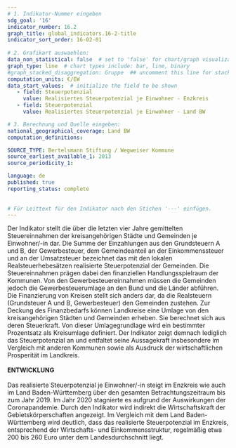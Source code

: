 ```yaml
---
# 1. Indikator-Nummer eingeben 
sdg_goal: '16'
indicator_number: 16.2
graph_title: global_indicators.16-2-title
indicator_sort_order: 16-02-01
 
# 2. Grafikart auswaehlen: 
data_non_statistical: false  # set to 'false' for chart/graph visualization 
graph_type: line  # chart types include: bar, line, binary 
#graph_stacked_disaggregation: Gruppe  ## uncomment this line for stacked bars. eplace 'Geschlecht' with the field of aggregation. 
computation_units: €/EW 
data_start_values:  # initialize the field to be shown  
   - field: Steuerpotenzial
     value: Realisiertes Steuerpotenzial je Einwohner - Enzkreis
   - field: Steuerpotenzial
     value: Realisiertes Steuerpotenzial je Einwohner - Land BW

# 3. Berechnung und Quelle eingeben: 
national_geographical_coverage: Land BW
computation_definitions: 

SOURCE_TYPE: Bertelsmann Stiftung / Wegweiser Kommune
source_earliest_available_1: 2013
source_periodicity_1: 

language: de   
published: true 
reporting_status: complete
 
 
# Für Leittext für den Indikator nach den Stichen '---' einfügen. 
---
```

Der Indikator stellt die über die letzten vier Jahre gemittelten Steuereinnahmen der kreisangehörigen Städte und Gemeinden je Einwohner/-in dar. Die Summe der Einzahlungen aus den Grundsteuern A und B, der Gewerbesteuer, dem Gemeindeanteil an der Einkommenssteuer und an der Umsatzsteuer bezeichnet das mit den lokalen Realsteuerhebesätzen realisierte Steuerpotenzial der Gemeinden. Die Steuereinnahmen prägen dabei den finanziellen Handlungsspielraum der Kommunen. Von den Gewerbesteuereinnahmen müssen die Gemeinden jedoch die Gewerbesteuerumlage an den Bund und die Länder abführen. Die Finanzierung von Kreisen stellt sich anders dar, da die Realsteuern (Grundsteuer A und B, Gewerbesteuer) den Gemeinden zustehen. Zur Deckung des Finanzbedarfs können Landkreise eine Umlage von den kreisangehörigen Städten und Gemeinden erheben. Sie berechnet sich aus deren Steuerkraft. Von dieser Umlagegrundlage wird ein bestimmter Prozentsatz als Kreisumlage definiert. Der Indikator zeigt demnach lediglich das Steuerpotenzial an und entfaltet seine Aussagekraft insbesondere im Vergleich mit anderen Kommunen sowie als Ausdruck der wirtschaftlichen Prosperität im Landkreis. <br>
<br>
**ENTWICKLUNG** <br>
<br>
Das realisierte Steuerpotenzial je Einwohner/-in steigt im Enzkreis wie auch im Land Baden-Württemberg über den gesamten Betrachtungszeitraum bis zum Jahr 2019. Im Jahr 2020 stagnierte es aufgrund der Auswirkungen der Coronapandemie. Durch den Indikator wird indirekt die Wirtschaftskraft der Gebietskörperschaften angezeigt. Im Vergleich mit dem Land Baden-Württemberg wird deutlich, dass das realisierte Steuerpotenzial im Enzkreis, entsprechend der Wirtschafts- und Einkommensstruktur, regelmäßig etwa 200 bis 260 Euro unter dem Landesdurchschnitt liegt.
